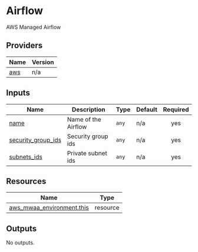 <!-- BEGIN_TF_DOCS -->
# Airflow

AWS Managed Airflow
## Providers

| Name | Version |
|------|---------|
| <a name="provider_aws"></a> [aws](#provider\_aws) | n/a |
## Inputs

| Name | Description | Type | Default | Required |
|------|-------------|------|---------|:--------:|
| <a name="input_name"></a> [name](#input\_name) | Name of the Airflow | `any` | n/a | yes |
| <a name="input_security_group_ids"></a> [security\_group\_ids](#input\_security\_group\_ids) | Security group ids | `any` | n/a | yes |
| <a name="input_subnets_ids"></a> [subnets\_ids](#input\_subnets\_ids) | Private subnet ids | `any` | n/a | yes |
## Resources

| Name | Type |
|------|------|
| [aws_mwaa_environment.this](https://registry.terraform.io/providers/hashicorp/aws/latest/docs/resources/mwaa_environment) | resource |
## Outputs

No outputs.
<!-- END_TF_DOCS -->